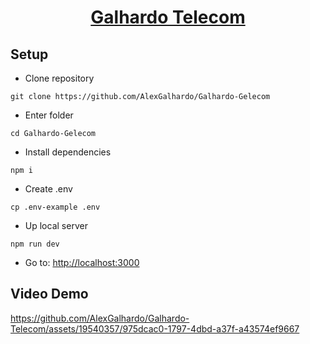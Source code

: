 <div align="center">
<h1 align="center"><a href="#" target="_blank">Galhardo Telecom</a></h1>
</div>
</div>

## Setup
- Clone repository
```
git clone https://github.com/AlexGalhardo/Galhardo-Gelecom
```
- Enter folder
```
cd Galhardo-Gelecom
```
- Install dependencies
```
npm i
```
- Create .env
```
cp .env-example .env
```
- Up local server
```
npm run dev
```
- Go to: <http://localhost:3000>

## Video Demo

<https://github.com/AlexGalhardo/Galhardo-Telecom/assets/19540357/975dcac0-1797-4dbd-a37f-a43574ef9667>
